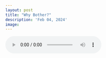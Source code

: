 ```yaml
---
layout: post
title: "Why Bother?"
description: 'Feb 04, 2024'
image:
---
```


<audio controls>
  <source src="assets/audio/fbc_2024-02-04_sermon.mp3" type="audio/mp3">
Your browser does not support the audio element.
</audio>

